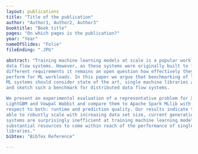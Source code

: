 ```yaml
---
layout: publications
title: "Title of the publication"
author: "Author1, Author2, Author3"
booktitle: "Book title"
pages: "On which pages is the publication?"
year: "Year"
nameOfSlides: "Folie"
fileEnding: ".JPG"

abstract: "Training machine learning models at scale is a popular workload for distributed
data flow systems. However, as these systems were originally built to fulfill quite
different requirements it remains an open question how effectively they actually
perform for ML workloads. In this paper we argue that benchmarking of large scale
ML systems should consider state of the art, single machine libraries as baselines
and sketch such a benchmark for distributed data flow systems.

We present an experimental evaluation of a representative problem for XGBoost,
LightGBM and Vowpal Wabbit and compare them to Apache Spark MLlib with
respect to both: runtime and prediction quality. Our results indicate that while being
able to robustly scale with increasing data set size, current generation data flow
systems are surprisingly inefficient at training machine learning models at need
substantial resources to come within reach of the performance of single machine
libraries."
bibtex: "BibTex Reference"

---
```


